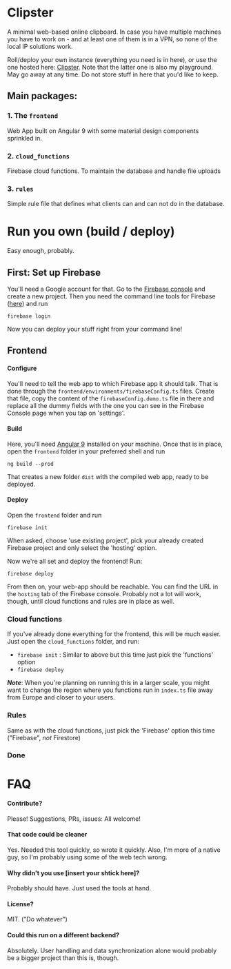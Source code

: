 # Clipster

A minimal web-based online clipboard. In case you have multiple machines you have to work on - and at least one of them is in a VPN, so none of the local IP solutions work.

Roll/deploy your own instance (everything you need is in here), or use the one hosted here: [Clipster](https://clipster.matthiasschicker.de). Note that the latter one is also my playground. May go away at any time. Do not store stuff in here that you'd like to keep.

## Main packages:

### 1. The `frontend`
Web App built on Angular 9 with some material design components sprinkled in.

### 2. `cloud_functions`
Firebase cloud functions. To maintain the database and handle file uploads

### 3. `rules`
Simple rule file that defines what clients can and can not do in the database.

# Run you own (build / deploy)

Easy enough, probably.

## First: Set up Firebase

You'll need a Google account for that. Go to the [Firebase console](https://console.firebase.google.com/u/0/) and create a new project.
Then you need the command line tools for Firebase ([here](https://www.npmjs.com/package/firebase-tools)) and run 
```
firebase login
```
Now you can deploy your stuff right from your command line!


## Frontend
#### Configure
You'll need to tell the web app to which Firebase app it should talk. That is done through the `frontend/environments/firebaseConfig.ts` files. Create that file, copy the content of the `firebaseConfig.demo.ts` file in there and replace all the dummy fields with the one you can see in the Firebase Console page when you tap on 'settings'.

#### Build
Here, you'll need [Angular 9](https://angular.io/) installed on your machine. 
Once that is in place, open the `frontend` folder in your preferred shell and run
```
ng build --prod
```
That creates a new folder `dist` with the compiled web app, ready to be deployed.

#### Deploy
Open the `frontend` folder and run
```
firebase init
```
When asked, choose 'use existing project', pick your already created Firebase project and only select the 'hosting' option.

Now we're all set and deploy the frontend! Run:
```
firebase deploy
```
From then on, your web-app should be reachable. You can find the URL in the `hosting` tab of the Firebase console. Probably not a lot will work, though, until cloud functions and rules are in place as well.

### Cloud functions
If you've already done everything for the frontend, this will be much easier. Just open the `cloud_functions` folder, and run:
* `firebase init` : Similar to above but this time just pick the 'functions' option
* `firebase deploy`

***Note***: When you're planning on running this in a larger scale, you might want to change the region where you functions run in `index.ts` file away from Europe and closer to your users.

### Rules
Same as with the cloud functions, just pick the 'Firebase' option this time ("Firebase", *not* Firestore)

### Done

# FAQ
#### Contribute?
Please! Suggestions, PRs, issues: All welcome!

#### That code could be cleaner
Yes. Needed this tool quickly, so wrote it quickly. Also, I'm more of a native guy, so I'm probably using some of the web tech wrong.

#### Why didn't you use [insert your shtick here]?
Probably should have. Just used the tools at hand.

#### License?
MIT. ("Do whatever")

#### Could this run on a different backend?
Absolutely. User handling and data synchronization alone would probably be a bigger project than this is, though.